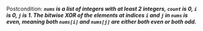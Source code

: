 Postcondition: ***`nums` is a list of integers with at least 2 integers, `count` is 0, `i` is 0, `j` is 1. The bitwise XOR of the elements at indices `i` and `j` in `nums` is even, meaning both `nums[i]` and `nums[j]` are either both even or both odd.***